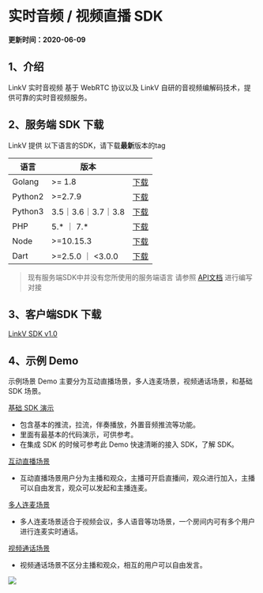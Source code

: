 # 实时音频 / 视频直播  SDK

**更新时间：2020-06-09**

## <a name='1'></a>1、介绍

LinkV  实时音视频 基于 WebRTC 协议以及 LinkV 自研的音视频编解码技术，提供可靠的实时音视频服务。

## <a name='2'></a>2、服务端 SDK 下载

LinkV 提供 以下语言的SDK，请下载**最新**版本的tag

| 语言 | 版本 |  |
| --- | --- | ---     |
|Golang | >= 1.8 | [下载](https://github.com/linkv-io/go-sdk) |
| Python2 | >=2.7.9 | [下载](https://github.com/linkv-io/python2-sdk) |
| Python3 | 3.5｜3.6｜3.7｜3.8 | [下载](https://github.com/linkv-io/python-sdk) |
| PHP | 5.* ｜ 7.* | [下载](https://github.com/linkv-io/php-sdk) |
| Node | >=10.15.3 | [下载](https://github.com/linkv-io/node-sdk) |
| Dart | >=2.5.0 ｜ <3.0.0 |[下载](https://github.com/linkv-io/dart-sdk) |

> 现有服务端SDK中并没有您所使用的服务端语言 请参照 [API文档]() 进行编写对接
>

## <a name='3'></a>3、客户端SDK 下载

[LinkV SDK v1.0](https://dl.linkv.io/static/iOS/RTC/LinkV.zip)

## <a name='4'></a>4、示例 Demo

示例场景 Demo 主要分为互动直播场景，多人连麦场景，视频通话场景，和基础 SDK 场景。

[基础 SDK 演示](https://dl.linkv.io/static/iOS/RTC/BaseLinkVDemo-iOS.zip)

* 包含基本的推流，拉流，伴奏播放，外置音频推流等功能。
* 里面有最基本的代码演示，可供参考。
* 在集成 SDK 的时候可参考此 Demo 快速清晰的接入 SDK，了解 SDK。

[互动直播场景](https://dl.linkv.io/static/iOS/RTC/Group-Video-Live-iOS.zip)

* 互动直播场景用户分为主播和观众，主播可开启直播间，观众进行加入，主播可以自由发言，观众可以发起和主播连麦。

[多人连麦场景](https://dl.linkv.io/static/iOS/RTC/LinkV-GroupVideoCall-iOS.zip)

* 多人连麦场景适合于视频会议，多人语音等功场景，一个房间内可有多个用户进行连麦实时通话。

[视频通话场景](https://dl.linkv.io/static/iOS/RTC/LinkV-1to1-iOS.zip)

* 视频通话场景不区分主播和观众，相互的用户可以自由发言。

![](https://dl.linkv.io/doc/zh/ios/rtc/images/sdk_demo_ui.png)

